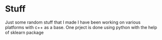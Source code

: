 # Stuff
Just some random stuff that I made
I have been working on various platforms with c++ as a base. 
One prject is done using python with the help of sklearn package
